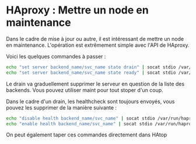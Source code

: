 # HAproxy : Mettre un node en maintenance 
 
Dans le cadre de mise à jour ou autre, il est intéressant de mettre un 
node en maintenance. L'opération est extrêmement simple avec l'API de 
HAproxy. 
 
Voici les quelques commandes à passer : 
 
``` bash 
echo "set server backend_name/svc_name state drain" | socat stdio /var/run/haproxy/admin.sock 
echo "set server backend_name/svc_name state ready" | socat stdio /var/run/haproxy/admin.sock 
``` 
 
Le drain va graduellement supprimer le serveur en question de la liste 
des backends. Vous pouvez utiliser maint pour tout stoper d'un coup. 
 
Dans le cadre d'un drain, les healthcheck sont toujours envoyés, vous 
pouvez les supprimer de la manière suivante : 
 
``` bash 
echo "disable health backend_name/svc_name" | socat stdio /var/run/haproxy/admin.sock 
echo "enable health backend_name/svc_name" | socat stdio /var/run/haproxy/admin.sock 
``` 
 
On peut également taper ces commandes directement dans HAtop 
